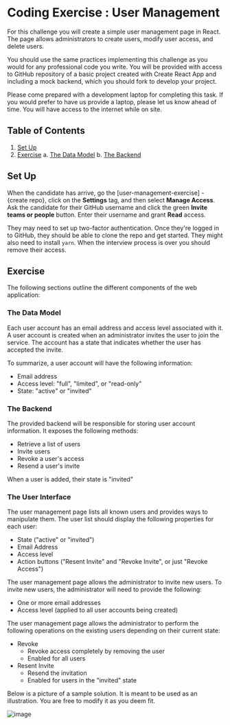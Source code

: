 # Coding Exercise : User Management

For this challenge you will create a simple user management page in React. The page allows administrators to create users, modify user access, and delete users.

You should use the same practices implementing this challenge as you would for any professional code you write. You will be provided with access to GitHub repository of a basic project created with Create React App and including a mock backend, which you should fork to develop your project.

Please come prepared with a development laptop for completing this task. If you would prefer to have us provide a laptop, please let us know ahead of time. You will have access to the internet while on site.

## Table of Contents

1. [Set Up](#setup)
2. [Exercise](#exercise)
   a. [The Data Model](#datamodel)
   b. [The Backend](#backend)

## Set Up <a id="#setup"></a>

When the candidate has arrive, go the [user-management-exercise] - {create repo}, click on the **Settings** tag, and then select **Manage Access**. Ask the candidate for their GitHub username and click the green **Invite teams or people** button. Enter their username and grant **Read** access.

They may need to set up two-factor authentication. Once they're logged in to GitHub, they should be able to clone the repo and get started. They might also need to install `yarn`. When the interview process is over you should remove their access.

## Exercise <a id="exercise"></a>

The following sections outline the different components of the web application:

### The Data Model <a id="datamodel"></a>

Each user account has an email address and access level associated with it. A user account is created when an administrator invites the user to join the service. The account has a state that indicates whether the user has accepted the invite.

To summarize, a user account will have the following information:

- Email address
- Access level: "full", "limited", or "read-only"
- State: "active" or "invited"

### The Backend <a id="backend"></a>

The provided backend will be responsible for storing user account information. It exposes the following methods:

- Retrieve a list of users
- Invite users
- Revoke a user's access
- Resend a user's invite

When a user is added, their state is "invited"

### The User Interface <a id="userinterface"></a>

The user management page lists all known users and provides ways to manipulate them. The user list should display the following properties for each user:

- State ("active" or "invited")
- Email Address
- Access level
- Action buttons ("Resent Invite" and "Revoke Invite", or just "Revoke Access")

The user management page allows the administrator to invite new users. To invite new users, the administrator will need to provide the following:

- One or more email addresses
- Access level (applied to all user accounts being created)

The user management page allows the administrator to perform the following operations on the existing users depending on their current state:

- Revoke
  - Revoke access completely by removing the user
  - Enabled for all users
- Resent Invite
  - Resend the invitation
  - Enabled for users in the "invited" state

Below is a picture of a sample solution. It is meant to be used as an illustration. You are free to modify it as you deem fit.

![image](https://github.com/user-attachments/assets/d49a7242-e676-4429-af8c-2edb43590d31)

